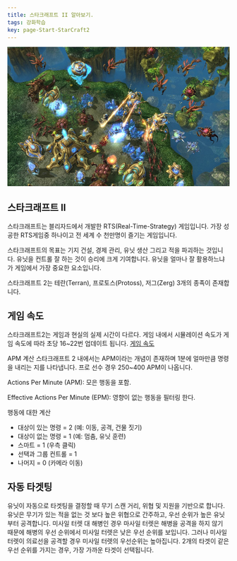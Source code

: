 ```yaml
---
title: 스타크래프트 II 알아보기.
tags: 강화학습
key: page-Start-StarCraft2
---
```


![](https://raw.githubusercontent.com/Yudonggeun/yudonggeun.github.io/master/images/2018/13/a.jpeg)


## 스타크래프트 II
스타크래프트는 블리자드에서 개발한 RTS(Real-Time-Strategy) 게임입니다. 가장 성공한 RTS게임중 하나이고 전 세계 수 천만명이 즐기는 게임입니다.

스타크래프트의 목표는 기지 건설, 경제 관리, 유닛 생산 그리고 적을 파괴하는 것입니다. 유닛을 컨트롤 잘 하는 것이 승리에 크게 기여합니다. 유닛을 얼마나 잘 활용하느냐가 게임에서 가장 중요한 요소입니다.

스타크래프트 2는 테란(Terran), 프로토스(Protoss), 저그(Zerg) 3개의 종족이 존재합니다.


## 게임 속도
스타크래프트2는 게임과 현실의 실제 시간이 다르다. 게임 내에서 시뮬레이션 속도가 게임 속도에 따라 초당 16~22번 업데이트 됩니다. [게임 속도](https://liquipedia.net/starcraft2/Game_Speed)

APM 계산
스타크래프트 2 내에서는 APM이라는 개념이 존재하며 1분에 얼마만큼 명령을 내리는 지를 나타냅니다. 프로 선수 경우 250~400 APM이 나옵니다.

Actions Per Minute (APM): 모은 행동을 포함.

Effective Actions Per Minute (EPM): 영향이 없는 행동을 필터링 한다.

행동에 대한 계산
- 대상이 있는 명령 = 2 (예: 이동, 공격, 건물 짓기)
- 대상이 없는 명령 = 1 (예: 멈춤, 유닛 훈련)
- 스마트 = 1 (우측 클릭)
- 선택과 그룹 컨트롤 = 1
- 나머지 = 0 (카메라 이동)


## 자동 타겟팅
유닛이 자동으로 타겟팅을 결정할 때 무기 스캔 거리, 위협 및 지원을 기반으로 합니다. 유닛은 무기가 있는 적을 없는 것 보다 높은 위협으로 간주하고, 우선 순위가 높은 유닛부터 공격합니다. 미사일 터렛 대 해병인 경우 마사일 터렛은 해병을 공격을 하지 않기 때문에 해병의 우선 순위에서 미사일 터렛은 낮은 우선 순위를 보입니다. 그러나 미사일 터렛이 의료선을 공격할 경우 미사일 터렛의 우선순위는 높아집니다. 2개의 타겟이 같은 우선 순위를 가지는 경우, 가장 가까운 타겟이 선택됩니다.